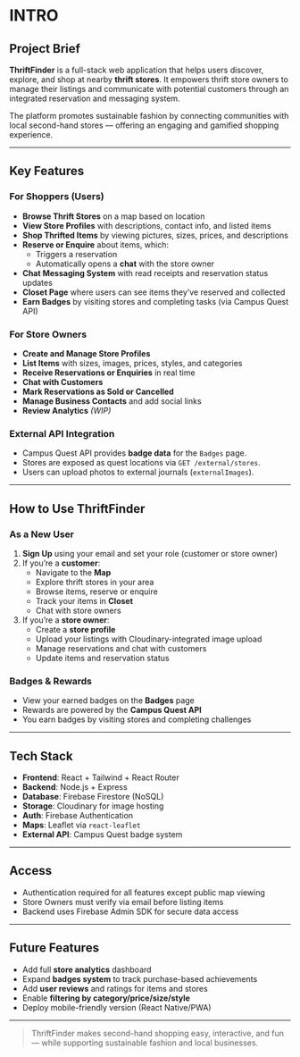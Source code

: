 # INTRO

## Project Brief

**ThriftFinder** is a full-stack web application that helps users discover, explore, and shop at nearby **thrift stores**. It empowers thrift store owners to manage their listings and communicate with potential customers through an integrated reservation and messaging system.

The platform promotes sustainable fashion by connecting communities with local second-hand stores — offering an engaging and gamified shopping experience.

---

## Key Features

### For Shoppers (Users)

- **Browse Thrift Stores** on a map based on location
- **View Store Profiles** with descriptions, contact info, and listed items
- **Shop Thrifted Items** by viewing pictures, sizes, prices, and descriptions
- **Reserve or Enquire** about items, which:
  - Triggers a reservation
  - Automatically opens a **chat** with the store owner
- **Chat Messaging System** with read receipts and reservation status updates
- **Closet Page** where users can see items they’ve reserved and collected
- **Earn Badges** by visiting stores and completing tasks (via Campus Quest API)

### For Store Owners

- **Create and Manage Store Profiles**
- **List Items** with sizes, images, prices, styles, and categories
- **Receive Reservations or Enquiries** in real time
- **Chat with Customers**
- **Mark Reservations as Sold or Cancelled**
- **Manage Business Contacts** and add social links
- **Review Analytics** _(WIP)_

### External API Integration

- Campus Quest API provides **badge data** for the `Badges` page.
- Stores are exposed as quest locations via `GET /external/stores`.
- Users can upload photos to external journals (`externalImages`).

---

## How to Use ThriftFinder

### As a New User

1. **Sign Up** using your email and set your role (customer or store owner)
2. If you’re a **customer**:
   - Navigate to the **Map**
   - Explore thrift stores in your area
   - Browse items, reserve or enquire
   - Track your items in **Closet**
   - Chat with store owners
3. If you’re a **store owner**:
   - Create a **store profile**
   - Upload your listings with Cloudinary-integrated image upload
   - Manage reservations and chat with customers
   - Update items and reservation status

### Badges & Rewards

- View your earned badges on the **Badges** page
- Rewards are powered by the **Campus Quest API**
- You earn badges by visiting stores and completing challenges

---

## Tech Stack

- **Frontend**: React + Tailwind + React Router
- **Backend**: Node.js + Express
- **Database**: Firebase Firestore (NoSQL)
- **Storage**: Cloudinary for image hosting
- **Auth**: Firebase Authentication
- **Maps**: Leaflet via `react-leaflet`
- **External API**: Campus Quest badge system

---

## Access

- Authentication required for all features except public map viewing
- Store Owners must verify via email before listing items
- Backend uses Firebase Admin SDK for secure data access

---

## Future Features

- Add full **store analytics** dashboard
- Expand **badges system** to track purchase-based achievements
- Add **user reviews** and ratings for items and stores
- Enable **filtering by category/price/size/style**
- Deploy mobile-friendly version (React Native/PWA)

---

> ThriftFinder makes second-hand shopping easy, interactive, and fun — while supporting sustainable fashion and local businesses.
